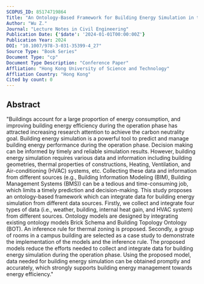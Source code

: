 ```yaml
---
SCOPUS_ID: 85174719864
Title: "An Ontology-Based Framework for Building Energy Simulation in the Operation Phase"
Author: "Wu Z."
Journal: "Lecture Notes in Civil Engineering"
Publication Date: {'$date': '2024-01-01T00:00:00Z'}
Publication Year: 2024
DOI: "10.1007/978-3-031-35399-4_27"
Source Type: "Book Series"
Document Type: "cp"
Document Type Description: "Conference Paper"
Affliation: "Hong Kong University of Science and Technology"
Affliation Country: "Hong Kong"
Cited by count: 0
---
```


## Abstract
"Buildings account for a large proportion of energy consumption, and improving building energy efficiency during the operation phase has attracted increasing research attention to achieve the carbon neutrality goal. Building energy simulation is a powerful tool to predict and manage building energy performance during the operation phase. Decision making can be informed by timely and reliable simulation results. However, building energy simulation requires various data and information including building geometries, thermal properties of constructions, Heating, Ventilation, and Air-conditioning (HVAC) systems, etc. Collecting these data and information from different sources (e.g., Building Information Modeling (BIM), Building Management Systems (BMS)) can be a tedious and time-consuming job, which limits a timely prediction and decision-making. This study proposes an ontology-based framework which can integrate data for building energy simulation from different data sources. Firstly, we collect and integrate four types of data (i.e., weather, building, internal heat gain, and HVAC system) from different sources. Ontology models are designed by integrating existing ontology models Brick Schema and Building Topology Ontology (BOT). An inference rule for thermal zoning is proposed. Secondly, a group of rooms in a campus building are selected as a case study to demonstrate the implementation of the models and the inference rule. The proposed models reduce the efforts needed to collect and integrate data for building energy simulation during the operation phase. Using the proposed model, data needed for building energy simulation can be obtained promptly and accurately, which strongly supports building energy management towards energy efficiency."
